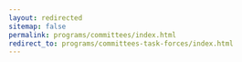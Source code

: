 ```yaml
---
layout: redirected
sitemap: false
permalink: programs/committees/index.html
redirect_to: programs/committees-task-forces/index.html
---
```

